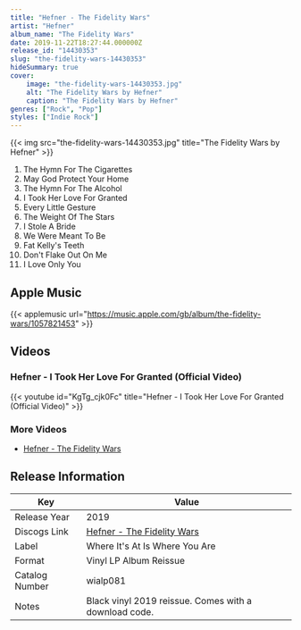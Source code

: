 ```yaml
---
title: "Hefner - The Fidelity Wars"
artist: "Hefner"
album_name: "The Fidelity Wars"
date: 2019-11-22T18:27:44.000000Z
release_id: "14430353"
slug: "the-fidelity-wars-14430353"
hideSummary: true
cover:
    image: "the-fidelity-wars-14430353.jpg"
    alt: "The Fidelity Wars by Hefner"
    caption: "The Fidelity Wars by Hefner"
genres: ["Rock", "Pop"]
styles: ["Indie Rock"]
---
```


{{< img src="the-fidelity-wars-14430353.jpg" title="The Fidelity Wars by Hefner" >}}

<!-- section break -->

1. The Hymn For The Cigarettes
2. May God Protect Your Home
3. The Hymn For The Alcohol
4. I Took Her Love For Granted
5. Every Little Gesture
6. The Weight Of The Stars
7. I Stole A Bride
8. We Were Meant To Be
9. Fat Kelly's Teeth
10. Don't Flake Out On Me
11. I Love Only You

<!-- section break -->




## Apple Music
{{< applemusic url="https://music.apple.com/gb/album/the-fidelity-wars/1057821453" >}}





## Videos
### Hefner - I Took Her Love For Granted (Official Video)
{{< youtube id="KgTg_cjk0Fc" title="Hefner - I Took Her Love For Granted (Official Video)" >}}<br>

### More Videos

- [Hefner - The Fidelity Wars](https://www.youtube.com/watch?v=kfKKwDRNbXE)


## Release Information
|  Key           | Value                                                |
| ---------------| ---------------------------------------------------- |
| Release Year   | 2019                                   |
| Discogs Link   | [Hefner - The Fidelity Wars](https://www.discogs.com/release/14430353-Hefner-The-Fidelity-Wars) |
| Label          | Where It's At Is Where You Are |
| Format         | Vinyl LP Album Reissue |
| Catalog Number | wialp081 |
| Notes | Black vinyl 2019 reissue.  Comes with a download code. |